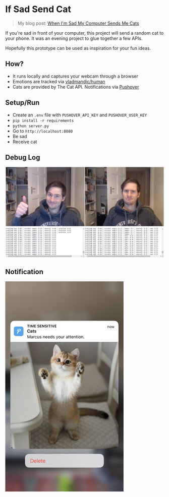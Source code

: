 # If Sad Send Cat
> My blog post: [When I'm Sad My Computer Sends Me Cats](https://healeycodes.com/when-im-sad-my-computer-sends-me-a-cat)

If you're sad in front of your computer, this project will send a random cat to your phone. It was an evening project to glue together a few APIs.

Hopefully this prototype can be used as inspiration for your fun ideas.

## How?
- It runs locally and captures your webcam through a browser
- Emotions are tracked via [vladmandic/human](https://github.com/vladmandic/human)
- Cats are provided by The Cat API. Notifications via [Pushover](https://pushover.net/)

## Setup/Run

- Create an `.env` file with `PUSHOVER_API_KEY` and `PUSHOVER_USER_KEY` 
- `pip install -r requirements`
- `python server.py`
- Go to `http://localhost:8080`
- Be sad
- Receive cat

## Debug Log

![Side by side comparison of the debug log when I'm happy vs. when I'm sad.](https://github.com/healeycodes/if-sad-send-cat/blob/main/web/happysad.png)

## Notification

![A notification on my phone of "Marcus", a cat, who "needs my attention".](https://github.com/healeycodes/if-sad-send-cat/blob/main/web/catalert2.png)

